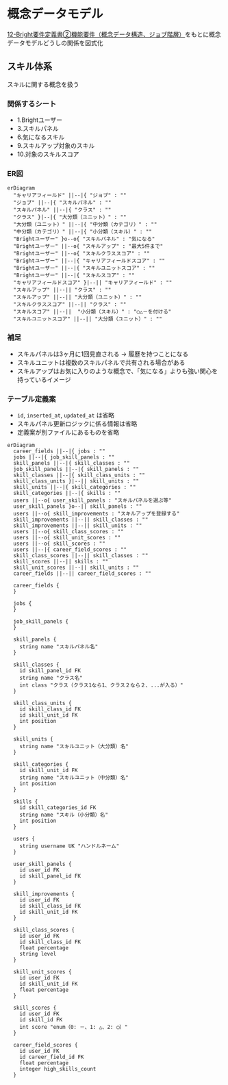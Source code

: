 # 概念データモデル

[12-Bright要件定義書②機能要件（概念データ構造、ジョブ階層）](https://docs.google.com/spreadsheets/d/1-MhX-jKPiplTCU3QrPsLUhzutxiXfkbVxwLA0wImA9s/edit#gid=1018705294)をもとに概念データモデルどうしの関係を図式化

## スキル体系

スキルに関する概念を扱う

### 関係するシート

- 1.Brightユーザー
- 3.スキルパネル
- 6.気になるスキル
- 9.スキルアップ対象のスキル
- 10.対象のスキルスコア

### ER図

```mermaid
erDiagram
  "キャリアフィールド" ||--|{ "ジョブ" : ""
  "ジョブ" ||--|{ "スキルパネル" : ""
  "スキルパネル" ||--|{ "クラス" : ""
  "クラス" }|--|{ "大分類（ユニット）" : ""
  "大分類（ユニット）" ||--|{ "中分類（カテゴリ）" : ""
  "中分類（カテゴリ）" ||--|{ "小分類（スキル）" : ""
  "Brightユーザー" }o--o{ "スキルパネル" : "気になる"
  "Brightユーザー" ||--o{ "スキルアップ" : "最大5件まで"
  "Brightユーザー" ||--o{ "スキルクラススコア" : ""
  "Brightユーザー" ||--|{ "キャリアフィールドスコア" : ""
  "Brightユーザー" ||--|{ "スキルユニットスコア" : ""
  "Brightユーザー" ||--|{ "スキルスコア" : ""
  "キャリアフィールドスコア" }|--|| "キャリアフィールド" : ""
  "スキルアップ" ||--|| "クラス" : ""
  "スキルアップ" ||--|| "大分類（ユニット）" : ""
  "スキルクラススコア" ||--|| "クラス" : ""
  "スキルスコア" ||--||  "小分類（スキル）" : "◯△－を付ける"
  "スキルユニットスコア" ||--|| "大分類（ユニット）" : ""
```

### 補足

- スキルパネルは3ヶ月に1回見直される → 履歴を持つことになる
- スキルユニットは複数のスキルパネルで共有される場合がある
- スキルアップはお気に入りのような概念で、「気になる」よりも強い関心を持っているイメージ

### テーブル定義案

- `id`, `inserted_at`, `updated_at` は省略
- スキルパネル更新ロジックに係る情報は省略
- 定義案が別ファイルにあるものを省略

```mermaid
erDiagram
  career_fields ||--|{ jobs : ""
  jobs ||--|{ job_skill_panels : ""
  skill_panels ||--|{ skill_classes : ""
  job_skill_panels ||--|{ skill_panels : ""
  skill_classes ||--|{ skill_class_units : ""
  skill_class_units }|--|| skill_units : ""
  skill_units ||--|{ skill_categories : ""
  skill_categories ||--|{ skills : ""
  users ||--o{ user_skill_panels : "スキルパネルを選ぶ等"
  user_skill_panels }o--|| skill_panels : ""
  users ||--o{ skill_improvements : "スキルアップを登録する"
  skill_improvements ||--|| skill_classes : ""
  skill_improvements ||--|| skill_units : ""
  users ||--o{ skill_class_scores : ""
  users ||--o{ skill_unit_scores : ""
  users ||--o{ skill_scores : ""
  users ||--|{ career_field_scores : ""
  skill_class_scores ||--|| skill_classes : ""
  skill_scores ||--|| skills : ""
  skill_unit_scores ||--|| skill_units : ""
  career_fields ||--|| career_field_scores : ""

  career_fields {
  }

  jobs {
  }

  job_skill_panels {
  }

  skill_panels {
    string name "スキルパネル名"
  }

  skill_classes {
    id skill_panel_id FK
    string name "クラス名"
    int class "クラス（クラス1なら1、クラス２なら２、...が入る）"
  }

  skill_class_units {
    id skill_class_id FK
    id skill_unit_id FK
    int position
  }

  skill_units {
    string name "スキルユニット（大分類）名"
  }

  skill_categories {
    id skill_unit_id FK
    string name "スキルユニット（中分類）名"
    int position
  }

  skills {
    id skill_categories_id FK
    string name "スキル（小分類）名"
    int position
  }

  users {
    string username UK "ハンドルネーム"
  }

  user_skill_panels {
    id user_id FK
    id skill_panel_id FK
  }

  skill_improvements {
    id user_id FK
    id skill_class_id FK
    id skill_unit_id FK
  }

  skill_class_scores {
    id user_id FK
    id skill_class_id FK
    float percentage
    string level
  }

  skill_unit_scores {
    id user_id FK
    id skill_unit_id FK
    float percentage
  }

  skill_scores {
    id user_id FK
    id skill_id FK
    int score "enum（0: －、1: △、2: ◯）"
  }

  career_field_scores {
    id user_id FK
    id career_field_id FK
    float percentage
    integer high_skills_count
  }
```

